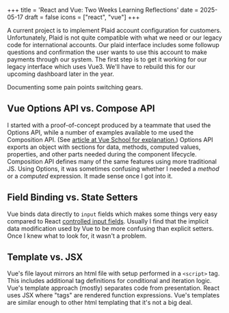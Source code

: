 +++
title = 'React and Vue: Two Weeks Learning Reflections'
date = 2025-05-17
draft = false
icons = ["react", "vue"]
+++

A current project is to implement Plaid account configuration for customers.
Unfortunately, Plaid is not quite compatible with what we need or our legacy
code for international accounts. Our plaid interface includes some followup
questions and confirmation the user wants to use this account to make payments
through our system. The first step is to get it working for our legacy interface
which uses Vue3. We'll have to rebuild this for our upcoming dashboard later in
the year.

Documenting some pain points switching gears.

## Vue Options API vs. Compose API

I started with a proof-of-concept produced by a teammate that used the Options
API, while a number of examples available to me used the Composition API. (See
[article at Vue School for explanation.](https://vueschool.io/articles/vuejs-tutorials/options-api-vs-composition-api/))
Options API exports an object with sections for data, methods, computed values,
properties, and other parts needed during the component lifecycle. Composition
API defines many of the same features using more traditional JS. Using Options,
it was sometimes confusing whether I needed a _method_ or a _computed_
expression. It made sense once I got into it.

## Field Binding vs. State Setters

Vue binds data directly to `input` fields which makes some things very easy
compared to React
[controlled input fields](https://react.dev/reference/react-dom/components/input#controlling-an-input-with-a-state-variable).
Usually I find that the implicit data modification used by Vue to be more
confusing than explicit setters. Once I knew what to look for, it wasn't a
problem.

## Template vs. JSX

Vue's file layout mirrors an html file with setup performed in a `<script>` tag. 
This includes additional tag definitions for conditional and iteration logic. Vue's
template approach (mostly) separates code from presentation. React uses JSX where 
"tags" are rendered function expressions. Vue's templates are similar enough to other 
html templating that it's not a big deal. 
